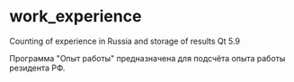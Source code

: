 # work_experience
Counting of experience in Russia and storage of results
Qt 5.9

Программа "Опыт работы" предназначена для подсчёта опыта работы резидента РФ. 
